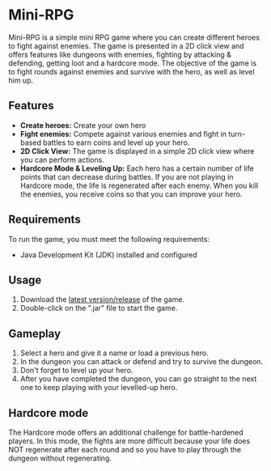 # Mini-RPG

Mini-RPG is a simple mini RPG game where you can create different heroes to fight against enemies. The game is presented in a 2D click view and offers features like dungeons with enemies, fighting by attacking & defending, getting loot and a hardcore mode. The objective of the game is to fight rounds against enemies and survive with the hero, as well as level him up.


## Features

- **Create heroes:** Create your own hero
- **Fight enemies:** Compete against various enemies and fight in turn-based battles to earn coins and level up your hero.
- **2D Click View:** The game is displayed in a simple 2D click view where you can perform actions.
- **Hardcore Mode & Leveling Up:** Each hero has a certain number of life points that can decrease during battles. If you are not playing in Hardcore mode, the life is regenerated after each enemy. When you kill the enemies, you receive coins so that you can improve your hero.


## Requirements

To run the game, you must meet the following requirements:
- Java Development Kit (JDK) installed and configured


## Usage

1. Download the [latest version/release](https://github.com/jensbeh/pmws2021-minirpg-jensbeh/releases) of the game.
2. Double-click on the ".jar" file to start the game.


## Gameplay

1. Select a hero and give it a name or load a previous hero.
2. In the dungeon you can attack or defend and try to survive the dungeon.
3. Don't forget to level up your hero.
4. After you have completed the dungeon, you can go straight to the next one to keep playing with your levelled-up hero.


## Hardcore mode

The Hardcore mode offers an additional challenge for battle-hardened players. In this mode, the fights are more difficult because your life does NOT regenerate after each round and so you have to play through the dungeon without regenerating.